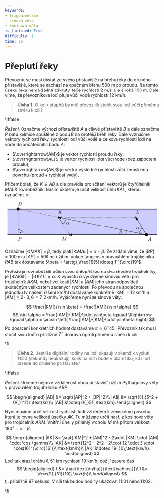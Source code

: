 ```yaml
---
keywords:
- trigonometrie
- sinová věta
- kosinová věta
is_finished: True
difficulty: 1
time: 25
---
```


# Přeplutí řeky


Převozník se musí dostat ze svého přístaviště na břehu řeky do druhého
přístaviště, které se nachází na opačném břehu $500\ \text{m}$ po proudu. Na
tomto úseku řeka nemá žádné zákruty, teče rychlostí $2\ \text{m}/\text{s}$ a je
široká $100\ \text{m}$. Dále víme, že převozníkova loď pluje vůči vodě rychlostí
$12\ \text{km}/\text{h}$.

> **Úloha 1.** O kolik stupňů by měl převozník stočit svou loď vůči přímému směru k cíli? 

\iffalse

*Řešení.* Označme výchozí přístaviště $A$ a cílové přístaviště $B$ a dále
označme $P$ patu kolmice spuštěné z bodu $B$ na protější břeh řeky. Dále
vyznačme vektory rychlosti řeky, rychlosti lodi vůči vodě a celkové rychlosti
lodi na vodě do počátečního bodu $A$:

- $\overrightarrow{AM}$ je vektor rychlosti proudu řeky;
- $\overrightarrow{AL}$ je vektor rychlosti lodi vůči vodě (bez započtení
  proudu);
- $\overrightarrow{AK}$ je vektor výsledné rychlosti vůči zemskému povrchu
  (proud + rychlost vody).

Přičemž platí, že $K\in AB$ a dle pravidla pro sčítání vektorů je čtyřúhelník
$MALK$ rovnoběžník. Naším úkolem je určit velikost úhlu $KAL$, kterou označíme
$\alpha$.

![Znázornění úlohy](math4you_00011.jpg)

Označme $\lvert \sphericalangle MAK \rvert = \beta$, tedy platí $\lvert
\sphericalangle MAL \rvert = \alpha + \beta$. Ze zadání víme, že $|BP|=100\
\text{m}$ a $|AP|=500\ \text{m}$; užitím funkce tangens v pravoúhlém
trojúhelníku $PAB$ tak dostáváme $\beta = \arctg\,\frac{1}{5}\doteq 11^{\circ}19'$.

Protože je rovnoběžník půlen svou úhlopříčkou na dva shodné trojúhelníky, je
$\lvert \sphericalangle AKM \rvert= \lvert \sphericalangle KAL \rvert = \alpha$.
K výpočtu $\alpha$ využijeme sinovou větu pro trojúhelník $AKM$, neboť velikosti
$|KM|$ a $|AM|$ jeho stran odpovídají skutečným velikostem zadaných rychlostí.
Po převodu na společnou jednotku (v našem řešení km/h) dostáváme konkrétně
$|KM|=12\,\text{km/h}$ a $|AM|=2\cdot 3{,}6=7{,}2\,\text{km/h}$. Vyjádřeme nyní ze sinové věty:

$$
\frac{|KM|}{\sin \beta} = \frac{|AM|}{\sin \alpha}
$$
$$
\sin \alpha = \frac{|AM|}{|KM|}\cdot \sin\beta \qquad \Rightarrow \qquad \alpha = \arcsin \left( \frac{|AM|}{|KM|}\cdot \sin\beta \right) 
$$
Po dosazení konkrétních hodnot dostáváme $\alpha
\doteq 6^{\circ}45'$. Převozník tak musí stočit svou loď o přibližně $7^{\circ}$
doprava oproti přímému směru k cíli.

\fi

>**Úloha 2.** Jestliže digitální hodiny na lodi ukazují v okamžik vyplutí 11:00
>(sekundy neukazují), kolik na nich bude v okamžiku, kdy loď přijede do druhého
>přístaviště? 

\iffalse

*Řešení.* Určeme nejprve vzdálenost obou přístavišť užitím Pythagorovy věty v
pravoúhlém trojúhelníku $ABP$:

$$
\begin{aligned}
|AB| &= \sqrt{|AP|^2 + |BP|^2}\\
|AB| &= \sqrt{0{,}5^2 + 0{,}1^2}\ \text{km}\\
|AB| &\doteq 0{,}51\,\text{km}.
\end{aligned}
$$

Nyní musíme určit velikost rychlosti lodi vzhledem k zemskému povrchu, která je
rovna velikosti úsečky $AK$. Tu můžeme určit např. z kosinové věty pro
trojúhelník $AKM$. Vnitřní úhel $\gamma$ přilehlý vrcholu $M$ má přitom velikost
$180^{\circ}-\alpha - \beta$.

$$
\begin{aligned}
|AK| &= \sqrt{|KM|^2 + |AM|^2 - 2\cdot |KM| \cdot |AM| \cdot \cos \gamma}\\
|AK| &= \sqrt{12^2 + 2^2 - 2\cdot 12 \cdot 2 \cdot \cos(161^{\circ}56')}\,\text{km/h}\\
|AK| &\doteq 19{,}0\,\text{km/h}.
\end{aligned}
$$
Loď tak urazí dráhu $0{,}51\ \text{km}$ rychlostí $19\ \text{km}/\text{h}$, což jí zabere čas
$$
\begin{aligned}
t &= \frac{\text{dráha}}{\text{rychlost}}\\
t &= \frac{0{,}51}{19}\ \text{h}\\
\end{aligned}
$$
tj. přibližně 97 sekund. V cíli tak budou hodiny ukazovat 11:01 nebo 11:02.

\fi
